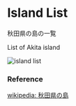 Island List
===============

秋田県の島の一覧

List of Akita island

![island list]()

### Reference

[wikipedia: 秋田県の島](https://ja.wikipedia.org/wiki/Category:%E7%A7%8B%E7%94%B0%E7%9C%8C%E3%81%AE%E5%B3%B6)

